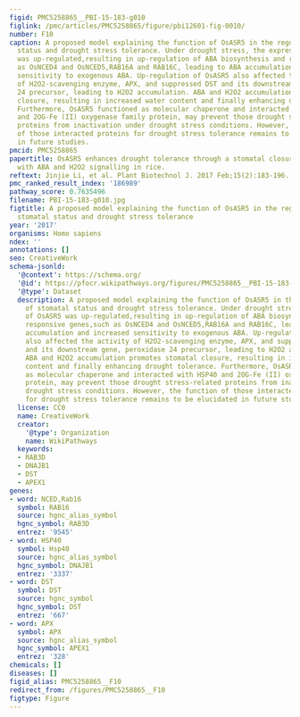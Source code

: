 ```yaml
---
figid: PMC5258865__PBI-15-183-g010
figlink: /pmc/articles/PMC5258865/figure/pbi12601-fig-0010/
number: F10
caption: A proposed model explaining the function of OsASR5 in the regulation of stomatal
  status and drought stress tolerance. Under drought stress, the expression of OsASR5
  was up‐regulated,resulting in up‐regulation of ABA biosynthesis and responsive genes,such
  as OsNCED4 and OsNCED5,RAB16A and RAB16C, leading to ABA accumulation and increased
  sensitivity to exogenous ABA. Up‐regulation of OsASR5 also affected the activity
  of H2O2‐scavenging enzyme, APX, and suppressed DST and its downstream gene, peroxidase
  24 precursor, leading to H2O2 accumulation. ABA and H2O2 accumulation promotes stomatal
  closure, resulting in increased water content and finally enhancing drought tolerance.
  Furthermore, OsASR5 functioned as molecular chaperone and interacted with HSP40
  and 2OG‐Fe (II) oxygenase family protein, may prevent those drought stress‐related
  proteins from inactivation under drought stress conditions. However, the function
  of those interacted proteins for drought stress tolerance remains to be elucidated
  in future studies.
pmcid: PMC5258865
papertitle: OsASR5 enhances drought tolerance through a stomatal closure pathway associated
  with ABA and H2O2 signalling in rice.
reftext: Jinjie Li, et al. Plant Biotechnol J. 2017 Feb;15(2):183-196.
pmc_ranked_result_index: '186989'
pathway_score: 0.7635496
filename: PBI-15-183-g010.jpg
figtitle: A proposed model explaining the function of OsASR5 in the regulation of
  stomatal status and drought stress tolerance
year: '2017'
organisms: Homo sapiens
ndex: ''
annotations: []
seo: CreativeWork
schema-jsonld:
  '@context': https://schema.org/
  '@id': https://pfocr.wikipathways.org/figures/PMC5258865__PBI-15-183-g010.html
  '@type': Dataset
  description: A proposed model explaining the function of OsASR5 in the regulation
    of stomatal status and drought stress tolerance. Under drought stress, the expression
    of OsASR5 was up‐regulated,resulting in up‐regulation of ABA biosynthesis and
    responsive genes,such as OsNCED4 and OsNCED5,RAB16A and RAB16C, leading to ABA
    accumulation and increased sensitivity to exogenous ABA. Up‐regulation of OsASR5
    also affected the activity of H2O2‐scavenging enzyme, APX, and suppressed DST
    and its downstream gene, peroxidase 24 precursor, leading to H2O2 accumulation.
    ABA and H2O2 accumulation promotes stomatal closure, resulting in increased water
    content and finally enhancing drought tolerance. Furthermore, OsASR5 functioned
    as molecular chaperone and interacted with HSP40 and 2OG‐Fe (II) oxygenase family
    protein, may prevent those drought stress‐related proteins from inactivation under
    drought stress conditions. However, the function of those interacted proteins
    for drought stress tolerance remains to be elucidated in future studies.
  license: CC0
  name: CreativeWork
  creator:
    '@type': Organization
    name: WikiPathways
  keywords:
  - RAB3D
  - DNAJB1
  - DST
  - APEX1
genes:
- word: NCED,Rab16
  symbol: RAB16
  source: hgnc_alias_symbol
  hgnc_symbol: RAB3D
  entrez: '9545'
- word: HSP40
  symbol: Hsp40
  source: hgnc_alias_symbol
  hgnc_symbol: DNAJB1
  entrez: '3337'
- word: DST
  symbol: DST
  source: hgnc_symbol
  hgnc_symbol: DST
  entrez: '667'
- word: APX
  symbol: APX
  source: hgnc_alias_symbol
  hgnc_symbol: APEX1
  entrez: '328'
chemicals: []
diseases: []
figid_alias: PMC5258865__F10
redirect_from: /figures/PMC5258865__F10
figtype: Figure
---
```


